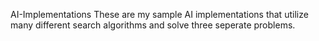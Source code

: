 AI-Implementations
These are my sample AI implementations that utilize many different search algorithms and solve three seperate problems.
